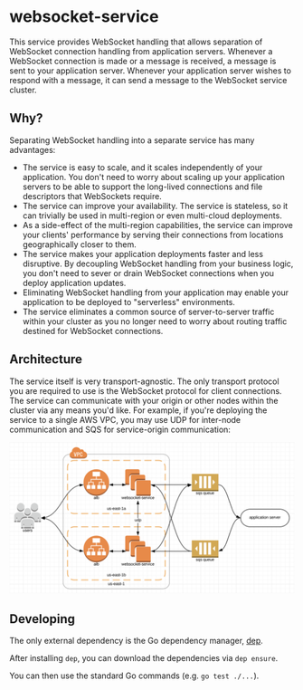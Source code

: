 # websocket-service

This service provides WebSocket handling that allows separation of WebSocket connection handling from application servers. Whenever a WebSocket connection is made or a message is received, a message is sent to your application server. Whenever your application server wishes to respond with a message, it can send a message to the WebSocket service cluster.

## Why?

Separating WebSocket handling into a separate service has many advantages:

* The service is easy to scale, and it scales independently of your application. You don't need to worry about scaling up your application servers to be able to support the long-lived connections and file descriptors that WebSockets require.
* The service can improve your availability. The service is stateless, so it can trivially be used in multi-region or even multi-cloud deployments.
* As a side-effect of the multi-region capabilities, the service can improve your clients' performance by serving their connections from locations geographically closer to them.
* The service makes your application deployments faster and less disruptive. By decoupling WebSocket handling from your business logic, you don't need to sever or drain WebSocket connections when you deploy application updates.
* Eliminating WebSocket handling from your application may enable your application to be deployed to "serverless" environments.
* The service eliminates a common source of server-to-server traffic within your cluster as you no longer need to worry about routing traffic destined for WebSocket connections.

## Architecture

The service itself is very transport-agnostic. The only transport protocol you are required to use is the WebSocket protocol for client connections. The service can communicate with your origin or other nodes within the cluster via any means you'd like. For example, if you're deploying the service to a single AWS VPC, you may use UDP for inter-node communication and SQS for service-origin communication:

![Example Deployment](example-deployment.png)

## Developing

The only external dependency is the Go dependency manager, [dep](https://github.com/golang/dep).

After installing `dep`, you can download the dependencies via `dep ensure`.

You can then use the standard Go commands (e.g. `go test ./...`).
